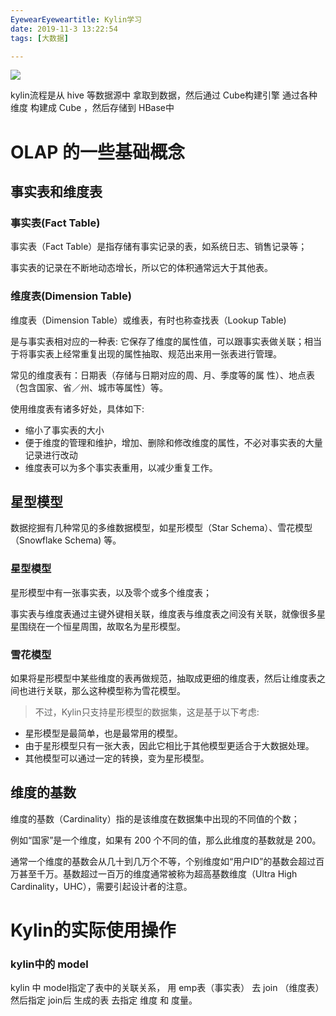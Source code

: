 ```yaml
---
EyewearEyeweartitle: Kylin学习
date: 2019-11-3 13:22:54
tags: [大数据]

---
```


![](https://i.loli.net/2019/12/11/3UrakEDFNuOWbwI.png)

kylin流程是从 hive 等数据源中 拿取到数据，然后通过  Cube构建引擎  通过各种维度 构建成 Cube ，然后存储到 HBase中



# OLAP 的一些基础概念



## 事实表和维度表

### 事实表(Fact Table)

事实表（Fact Table）是指存储有事实记录的表，如系统日志、销售记录等；

事实表的记录在不断地动态增长，所以它的体积通常远大于其他表。

### 维度表(Dimension Table)

维度表（Dimension Table）或维表，有时也称查找表（Lookup Table)

是与事实表相对应的一种表: 它保存了维度的属性值，可以跟事实表做关联；相当于将事实表上经常重复出现的属性抽取、规范出来用一张表进行管理。

常见的维度表有：日期表（存储与日期对应的周、月、季度等的属 性）、地点表（包含国家、省／州、城市等属性）等。

使用维度表有诸多好处，具体如下:

- 缩小了事实表的大小
- 便于维度的管理和维护，增加、删除和修改维度的属性，不必对事实表的大量记录进行改动
- 维度表可以为多个事实表重用，以减少重复工作。



## 星型模型

数据挖掘有几种常见的多维数据模型，如星形模型（Star Schema）、雪花模型（Snowflake Schema) 等。

### 星型模型

星形模型中有一张事实表，以及零个或多个维度表；

事实表与维度表通过主键外键相关联，维度表与维度表之间没有关联，就像很多星星围绕在一个恒星周围，故取名为星形模型。

### 雪花模型

如果将星形模型中某些维度的表再做规范，抽取成更细的维度表，然后让维度表之间也进行关联，那么这种模型称为雪花模型。

> 不过，Kylin只支持星形模型的数据集，这是基于以下考虑:

- 星形模型是最简单，也是最常用的模型。
- 由于星形模型只有一张大表，因此它相比于其他模型更适合于大数据处理。
- 其他模型可以通过一定的转换，变为星形模型。

## 维度的基数

维度的基数（Cardinality）指的是该维度在数据集中出现的不同值的个数；

例如“国家”是一个维度，如果有 200 个不同的值，那么此维度的基数就是 200。

通常一个维度的基数会从几十到几万个不等，个别维度如“用户ID”的基数会超过百万甚至千万。基数超过一百万的维度通常被称为超高基数维度（Ultra High Cardinality，UHC），需要引起设计者的注意。





# Kylin的实际使用操作


### kylin中的 model

kylin 中 model指定了表中的关联关系， 用 emp表（事实表） 去 join （维度表） 
 然后指定 join后 生成的表  去指定 维度 和  度量。

